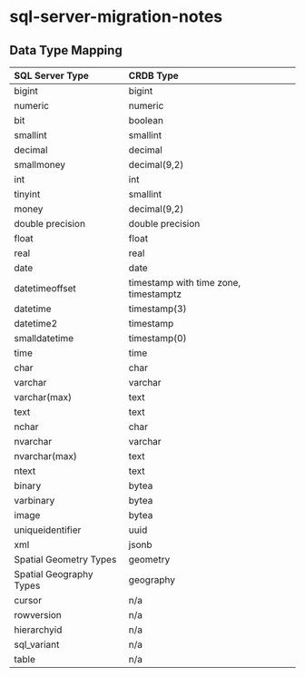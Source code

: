 # sql-server-migration-notes

## Data Type Mapping
| SQL Server Type  | CRDB Type  |
| :------------ |:---------------|
| bigint | bigint
| numeric | numeric
| bit | boolean
| smallint | smallint
| decimal | decimal
| smallmoney | decimal(9,2)
| int | int
| tinyint | smallint
| money | decimal(9,2)
| double precision | double precision
| float | float
| real | real
| date | date
| datetimeoffset | timestamp with time zone, timestamptz
| datetime | timestamp(3)
| datetime2 | timestamp
| smalldatetime | timestamp(0)
| time | time
| char | char
| varchar | varchar
| varchar(max) | text
| text | text
| nchar | char
| nvarchar | varchar
| nvarchar(max) | text
| ntext | text
| binary | bytea
| varbinary | bytea
| image | bytea
| uniqueidentifier | uuid
| xml | jsonb
| Spatial Geometry Types | geometry
| Spatial Geography Types | geography
| cursor | n/a
| rowversion | n/a
| hierarchyid | n/a
| sql_variant | n/a
| table | n/a

